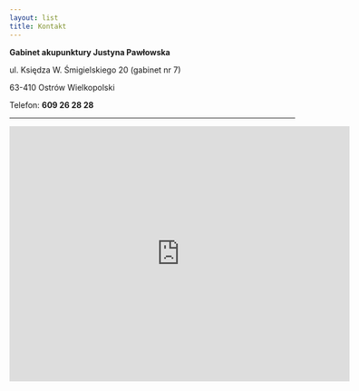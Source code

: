 ```yaml
---
layout: list
title: Kontakt
---
```


**Gabinet akupunktury Justyna Pawłowska**

ul. Księdza W. Śmigielskiego 20 (gabinet nr 7)

63-410 Ostrów Wielkopolski

Telefon: **609 26 28 28**

---
<iframe src="https://www.google.com/maps/embed?pb=!1m18!1m12!1m3!1d2475.8752590360336!2d17.829960351509442!3d51.64380950844109!2m3!1f0!2f0!3f0!3m2!1i1024!2i768!4f13.1!3m3!1m2!1s0x471ab5cdd5f3ff79%3A0xa282397703e61405!2sKsi%C4%99dza%20W.%20%C5%9Amigielskiego%2020%2C%2063-410%20Ostr%C3%B3w%20Wielkopolski!5e0!3m2!1sen!2spl!4v1642166274088!5m2!1sen!2spl" width="600" height="450" style="border:0;" allowfullscreen="" loading="lazy"></iframe>
